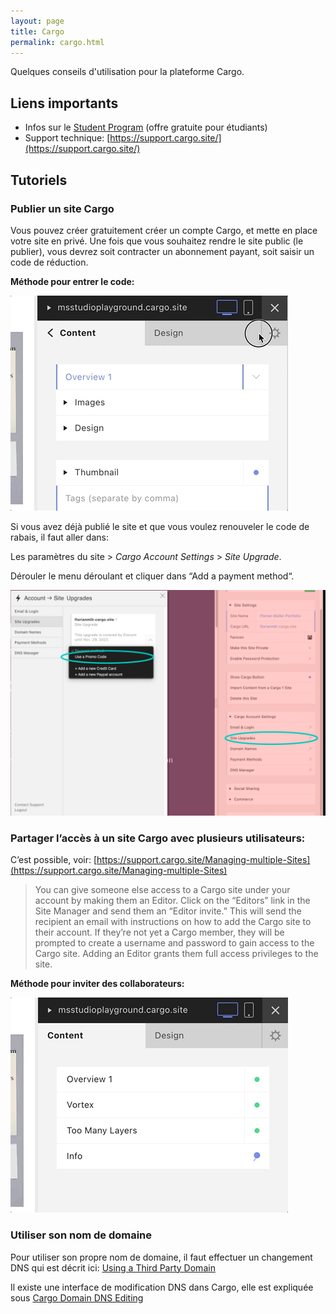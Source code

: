 ```yaml
---
layout: page
title: Cargo
permalink: cargo.html
---
```


Quelques conseils d'utilisation pour la plateforme Cargo.

## Liens importants

- Infos sur le [Student Program](https://cargo.site/Students) (offre gratuite pour étudiants)
- Support technique: [https://support.cargo.site/](https://support.cargo.site/)

## Tutoriels

### Publier un site Cargo

Vous pouvez créer gratuitement créer un compte Cargo, et mette en place votre site en privé. Une fois que vous souhaitez rendre le site public (le publier), vous devrez soit contracter un abonnement payant, soit saisir un code de réduction.

**Méthode pour entrer le code:**

![Méthode pour entrer le code](img/Cargo-Enter-Promo-Code.gif)

Si vous avez déjà publié le site et que vous voulez renouveler le code de rabais, il faut aller dans:

Les paramètres du site > *Cargo Account Settings* > *Site Upgrade*. 

Dérouler le menu déroulant et cliquer dans “Add a payment method“.

![2e Méthode pour entrer le code](img/Renouvelement_nom_de_Domaine.jpg)

### Partager l’accès à un site Cargo avec plusieurs utilisateurs:

C’est possible, voir: 
[https://support.cargo.site/Managing-multiple-Sites](https://support.cargo.site/Managing-multiple-Sites)

> You can give someone else access to a Cargo site under your account by making them an Editor. Click on the “Editors” link in the Site Manager and send them an “Editor invite.” This will send the recipient an email with instructions on how to add the Cargo site to their account. If they’re not yet a Cargo member, they will be prompted to create a username and password to gain access to the Cargo site. Adding an Editor grants them full access privileges to the site.

**Méthode pour inviter des collaborateurs:**

![Inviter des collaborateurs](img/Cargo-Invite-Editors.gif)

### Utiliser son nom de domaine

Pour utiliser son propre nom de domaine, il faut effectuer un changement DNS qui est décrit ici: [Using a Third Party Domain](https://support.cargo.site/Using-a-Third-Party-Domain)

Il existe une interface de modification DNS dans Cargo, elle est expliquée sous [Cargo Domain DNS Editing](https://support.cargo.site/Cargo-Domain-DNS-Editing)
